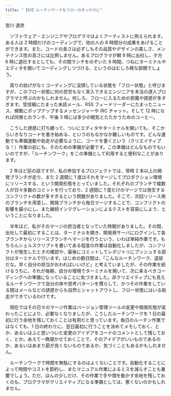 ```yaml
---
title: "【03】ルーチンワークをフローのきっかけに"
---
```



宮川 達彦


　ソフトウェア・エンジニアやプログラマはよくアーティストに例えられます。ある人は 2 時間だけのコーディングで、他の人の 8 時間分の成果をあげることができます。また、コードの長さは必ずしもその品質やデザインの美しさ、メンテナンス性の高さには比例しません。あるプログラマが朝 9 時に出社し、夕方 6 時に退社するとしても、その間ランチをのぞいた 8 時間、つねにターミナルやエディタを開いてコーディングしつづける、というのはむしろ稀な部類でしょう。

　周りの妨げがなくコーディングに没頭している状態を「フロー状態」と呼びますが、このフロー状態に何の苦労もなく突入できるエンジニアを本当の達人プログラマと呼ぶのかもしれません。何しろ、フローに入るための邪魔や誘惑が多すぎます。受信箱にたまった未読メール、RSS フィードリーダーにたまったニュース、頻繁にポップアップするメッセンジャーや IRC チャット。そして 12 時になれば同僚とのランチ、午後 3 時には多少の眠気とたたかうためのコーヒー。

　こうした誘惑に打ち勝って、ついにエディタやターミナルを開いても、そこからいきなりコードを書き始める、というのもなかなか難しいものです。どんな運動でも準備運動や助走が必要なように、コードを書くという（クリエイティブな！）作業の前にも、そのための準備が必要です。この準備はどんなものでもいいのですが、「ルーチンワーク」をこの準備として利用すると便利なことがあります。

　2 年ほど前の話ですが、私の参加するプロジェクトでは、常時 2 本以上の開発ブランチが走り、また 2 週間に 1 度はそれをマージしてプロダクション環境にリリースする、という開発形態をとっていました。それぞれのブランチで複数人が日々多数のコミットを行っており、2 週間に 1 度だけのマージでは発生するコンフリクトの数が多すぎるという問題がありました。そこで、次回リリース用のブランチを用意し、開発ブランチから毎日マージすることで、コンフリクトの影響を最小にし、また継続インテグレーションによるテストを容易にしよう、ということになりました。

　半年ほど、私がそのマージの担当者となっていた時期がありました。その間、出社して最初にすることは、ターミナルを開き、開発用サーバにログインして各ブランチからリリースブランチへマージを行うという、いわば単純作業です。もちろんシェルスクリプトを書いてある程度の作業は自動化しましたが、コンフリクトが発生したときの確認や、最後にコミットしてレポジトリにプッシュする部分はターミナルで行います。はじめの数日間は、「こんなルーチンワーク、退屈だな。早く自分の担当がおわればいいけど」と考えていましたが、その作業を続けるうちに、それが毎朝、自分の環境でターミナルを開いて、次に来るべきコーディングへの準備になっていることに気づきました。非クリエイティブにも見えるルーチンワークで自分の体や思考パターンを慣らして、かつその作業をしている間はメールなどの誘惑からも自然とシャットアウトし、フロー状態にはいる助走ができているわけです。

　現在ではその日々のマージ作業はバージョン管理ツールの変更や開発形態が変わったことにより、必要なくなりましたが、こうしたルーチンワークを 1 日の最初に行う余地を残しておくことは有用だと思っています。毎日のルーチン作業ではなくても、1 日の終わりに、翌日最初に行うことを決めてメモしておく、とか、あるいはふと思いついた変更のアイデアをコードのコメントとして残しておく、とか。あえて一晩寝かせておくことで、そのアイデアがいいものであるのか、あるいはあまり筋が良くないものであるか、気づくこともあるかもしれません。

　ルーチンワークで時間を無駄にするのはよくないことです。自動化することによって時間やコストを節約し、またマニュアル作業によるミスを減らすことも重要でしょう。ただ、ほんの少しだけ、その作業で手や頭を動かす余地を残しておくのも、プログラマがクリエイティブになる準備としては、悪くないのかもしれません。
